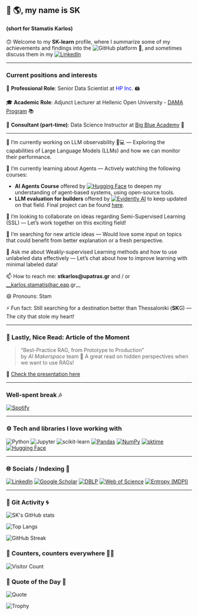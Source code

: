 ## 👋 🌎, my name is SK 
#### (short for Stamatis Karlos)  

🙃 Welcome to my **SK-learn** profile, where I summarize some of my achievements and findings into the ![GitHub](https://img.shields.io/badge/GitHub-000000?style=flat&logo=github&logoColor=white) platform 📍, and sometimes discuss them in my <a href="https://www.linkedin.com/in/stamatis-karlos-a404a654/recent-activity/all/">
<img src="https://custom-icon-badges.demolab.com/badge/Stamatis%20Karlos%20feed-0A66C2?logo=linkedin-white&logoColor=fff" alt="LinkedIn"> </a>

---

### Current positions and interests

💼 __Professional Role__: Senior Data Scientist at <span style="color:blue">HP Inc.</span> 🖨️

🎓 __Academic Role__: Adjunct Lecturer at Hellenic Open University - [DAMA Program](https://www.eap.gr/en/data-science-and-machine-learning/) 📚

🐋 __Consultant (part-time)__: Data Science Instructor at [Big Blue Academy](https://bigblue.academy/en/team) :large_blue_circle:

----
🔭 I’m currently working on LLM observability 🤖💻 — Exploring the capabilities of Large Language Models (LLMs) and how we can monitor their performance.

🌱 I’m currently learning about Agents — Actively watching the following courses:
- **AI Agents Course** offered by [![Hugging Face](https://img.shields.io/badge/Hugging%20Face-FFD21E?logo=huggingface&logoColor=000)](#) to deepen my understanding of agent-based systems, using open-source tools.
- **LLM evaluation for builders** offered by [![Evidently AI](https://img.shields.io/badge/Evidently%20AI-EF3E36?style=for-the-badge&logo=chart-bar&logoColor=white)](#) to keep updated on that field. Final project can be found [here](https://github.com/terry07/sk_learn_path/tree/main/courses/evidently).

👯 I’m looking to collaborate on ideas regarding Semi-Supervised Learning (SSL) — Let’s work together on this exciting field!

🤔 I’m searching for new article ideas — Would love some input on topics that could benefit from better explanation or a fresh perspective.

💬 Ask me about Weakly-supervised Learning methods and how to use unlabeled data effectively — Let’s chat about how to improve learning with minimal labeled data!

📫 How to reach me: __stkarlos@upatras.gr__ and / or __karlos.stamatis@ac.eap.gr__

😄 Pronouns: Stam

⚡ Fun fact: Still searching for a destination better than Thessaloniki (**SK**G) — The city that stole my heart!

---

### 📰 Lastly, Nice Read: Article of the Moment

> “Best-Practice RAG, from Prototype to Production”  
> by *AI Makerspace* team
> 🧠 A great read on hidden perspectives when we want to use RAGs!

📖 [Check the presentation here](https://www.canva.com/design/DAGnbuv7lyw/r3DQyL9y6vGh8kuAYZmwlg/view?utm_content=DAGnbuv7lyw&utm_campaign=designshare&utm_medium=link2&utm_source=uniquelinks&utlId=hbf612e67eb)

---

### Well-spent break :notes:

[![Spotify](https://img.shields.io/badge/Spotify-1DB954?style=for-the-badge&logo=spotify&logoColor=white)](https://open.spotify.com/track/72F8Vzk3VP5VjnKD6xNwFF?si=21efca61c58b4ddf)
<br/>

---

### ⚙️ Tech and libraries I love working with
<p></p>

![Python](https://img.shields.io/badge/-Python-3776AB?style=flat&logo=python&logoColor=white)
![Jupyter](https://img.shields.io/badge/-Jupyter-F37626?style=flat&logo=jupyter&logoColor=white)
![scikit-learn](https://img.shields.io/badge/-scikit--learn-F7931E?style=flat&logo=scikit-learn&logoColor=white)
[![Pandas](https://img.shields.io/badge/Pandas-ML%20Library-150458?style=flat&logo=pandas&logoColor=white)](https://github.com/pandas-dev/pandas)
[![NumPy](https://img.shields.io/badge/NumPy-ML%20Library-013243?style=flat&logo=numpy&logoColor=white)](https://github.com/numpy/numpy)
[![sktime](https://img.shields.io/badge/sktime-ML%20Library-45a3e1?style=flat&logo=python&logoColor=white)](https://github.com/alan-turing-institute/sktime)
[![Hugging Face](https://img.shields.io/badge/Hugging%20Face-ML%20Library-FF5C8D?style=flat&logo=HuggingFace&logoColor=white)](https://github.com/huggingface/transformers)

---

### 🌐 Socials / Indexing 🔎

[![LinkedIn](https://img.shields.io/badge/LinkedIn-0A66C2?style=for-the-badge&logo=linkedin&logoColor=white)](https://www.linkedin.com/in/stamatis-karlos-a404a654/)
[![Google Scholar](https://img.shields.io/badge/Google%20Scholar-4285F4?style=for-the-badge&logo=google-scholar&logoColor=white)](https://scholar.google.gr/citations?user=1EWp3jQAAAAJ&hl=el)
[![DBLP](https://img.shields.io/badge/DBLP-004f9f?style=for-the-badge&logo=data&logoColor=white)](https://dblp.org/pid/167/5087.html)
[![Web of Science](https://img.shields.io/badge/Web%20of%20Science%20Reviewer-800080?style=for-the-badge&logo=academia&logoColor=white)](https://www.webofscience.com/wos/author/record/AAJ-4728-2020)
[![Entropy (MDPI)](https://img.shields.io/badge/Entropy%20(MDPI)-007396?style=for-the-badge&logo=readthedocs&logoColor=white)](https://www.mdpi.com/journal/entropy/submission_reviewers?search=)


---

### 💾 Git Activity 🌀
![SK's GitHub stats](https://github-readme-stats.vercel.app/api?username=terry07&show_icons=true)

![Top Langs](https://github-readme-stats.vercel.app/api/top-langs/?username=terry07&layout=compact)

![GitHub Streak](https://streak-stats.demolab.com?user=terry07&theme=default)

### 👀 Counters, counters everywhere 🧸📝

![Visitor Count](https://komarev.com/ghpvc/?username=terry07&color=blue)

<!--
// ![Python](https://img.shields.io/badge/-Python-3776AB?style=flat&logo=python&logoColor=white)
// #![Jupyter](https://img.shields.io/badge/-Jupyter-F37626?style=flat&logo=jupyter&logoColor=white)
-->

### 💬 Quote of the Day 🔄 
![Quote](https://quotes-github-readme.vercel.app/api?type=horizontal&theme=light)


![Trophy](https://github-profile-trophy.vercel.app/?username=terry07)

